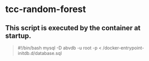 # tcc-random-forest

## This script is executed by the container at startup.

> #!/bin/bash
> mysql -D abvdb -u root -p < /docker-entrypoint-initdb.d/database.sql

